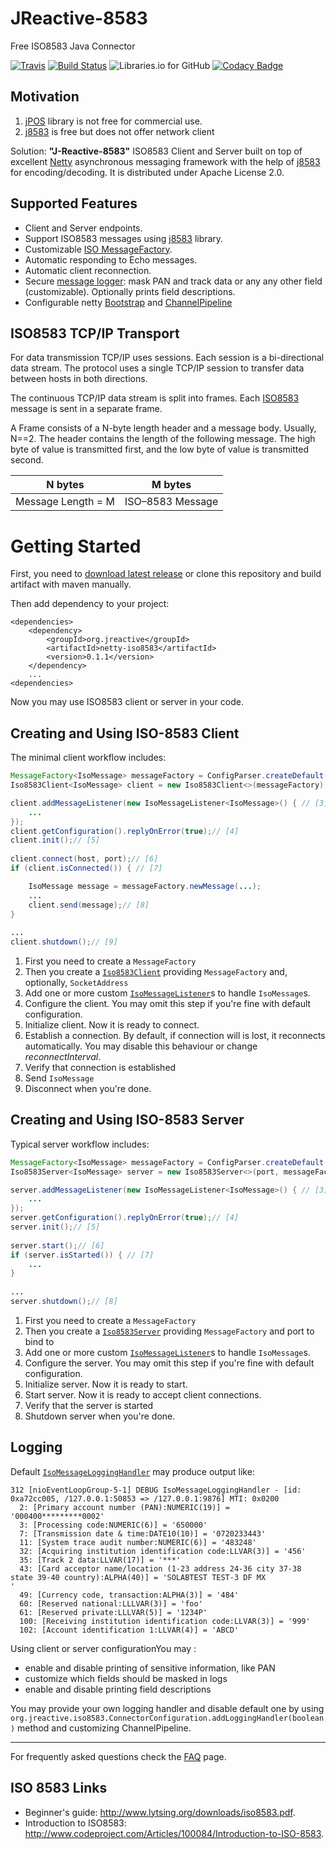 # JReactive-8583

Free ISO8583 Java Connector 



[![Travis](https://img.shields.io/travis/kpavlov/jreactive-8583/master.svg?maxAge=2592000)](https://travis-ci.org/kpavlov/jreactive-8583) [![Build Status](https://drone.io/github.com/kpavlov/jreactive-8583/status.png)](https://drone.io/github.com/kpavlov/jreactive-8583/latest)
![Libraries.io for GitHub](https://img.shields.io/librariesio/github/kpavlov/jreactive-8583.svg?maxAge=2592000)
[![Codacy Badge](https://img.shields.io/codacy/grade/c8d9680f5cae470ea7cbb152e1134ef5.svg?maxAge=2592000)](https://www.codacy.com/app/kpavlov/jreactive-8583?utm_source=github.com&amp;utm_medium=referral&amp;utm_content=kpavlov/jreactive-8583&amp;utm_campaign=Badge_Grade)

## Motivation

1. [jPOS][jpos] library is not free for commercial use. 
2. [j8583][j8583] is free but does not offer network client

Solution: **"J-Reactive-8583"** ISO8583 Client and Server built on top of excellent [Netty][netty] asynchronous messaging framework with the help of [j8583][j8583] for encoding/decoding. It is distributed under Apache License 2.0.

## Supported Features

* Client and Server endpoints.
* Support ISO8583 messages using [j8583][j8583] library.
* Customizable [ISO MessageFactory][j8583-message-factory].
* Automatic responding to Echo messages.
* Automatic client reconnection.
* Secure [message logger](https://github.com/kpavlov/jreactive-8583/blob/master/src/main/java/org/jreactive/iso8583/netty/pipeline/IsoMessageLoggingHandler.java): mask PAN and track data or any any other field (customizable). Optionally prints field descriptions.
 * Configurable netty [Bootstrap](https://github.com/netty/netty/blob/master/transport/src/main/java/io/netty/bootstrap/Bootstrap.java) and [ChannelPipeline](https://github.com/netty/netty/blob/master/transport/src/main/java/io/netty/channel/ChannelPipeline.java)

## ISO8583 TCP/IP Transport

For data transmission TCP/IP uses sessions.
Each session is a bi-directional data stream. 
The protocol uses a single TCP/IP session to transfer data between hosts in both directions. 

The continuous TCP/IP data stream is split into frames. 
Each [ISO8583][iso8583] message is sent in a separate frame. 

A Frame consists of a N-byte length header and a message body.
Usually, N==2.
The header contains the length of the following message.
The high byte of value is transmitted first, and the low byte of value is transmitted second.

| N bytes            | M bytes            |
| ------------------ | ------------------ |
| Message Length = M | ISO–8583 Message |

# Getting Started

First, you need to [download latest release](https://github.com/kpavlov/jreactive-8583/releases) or clone this repository and build artifact with maven manually. 

Then add dependency to your project:

    <dependencies>
        <dependency>
            <groupId>org.jreactive</groupId>
            <artifactId>netty-iso8583</artifactId>
            <version>0.1.1</version>
        </dependency>
        ...
    <dependencies>
    
Now you may use ISO8583 client or server in your code.

## Creating and Using ISO-8583 Client

The minimal client workflow includes:
```java
MessageFactory<IsoMessage> messageFactory = ConfigParser.createDefault();// [1]
Iso8583Client<IsoMessage> client = new Iso8583Client<>(messageFactory);// [2]

client.addMessageListener(new IsoMessageListener<IsoMessage>() { // [3]
    ...
});
client.getConfiguration().replyOnError(true);// [4]
client.init();// [5]
    
client.connect(host, port);// [6]
if (client.isConnected()) { // [7]

    IsoMessage message = messageFactory.newMessage(...);
    ...
    client.send(message);// [8]
}
    
...
client.shutdown();// [9]
```    
1. First you need to create a `MessageFactory`
2. Then you create a [`Iso8583Client`][Iso8583Client] providing `MessageFactory` and, optionally, `SocketAddress` 
3. Add one or more custom [`IsoMessageListener`][IsoMessageListener]s to handle `IsoMessage`s.
4. Configure the client. You may omit this step if you're fine with default configuration.
5. Initialize client. Now it is ready to connect.
6. Establish a connection. By default, if connection will is lost, it reconnects automatically. You may disable this behaviour or change _reconnectInterval_.
7. Verify that connection is established
8. Send `IsoMessage`
9. Disconnect when you're done.

## Creating and Using ISO-8583 Server

Typical server workflow includes:
```java
MessageFactory<IsoMessage> messageFactory = ConfigParser.createDefault();// [1]
Iso8583Server<IsoMessage> server = new Iso8583Server<>(port, messageFactory);// [2]

server.addMessageListener(new IsoMessageListener<IsoMessage>() { // [3]
    ...
});
server.getConfiguration().replyOnError(true);// [4]
server.init();// [5]
    
server.start();// [6]
if (server.isStarted()) { // [7]
    ...
}
    
...
server.shutdown();// [8]
```    
1. First you need to create a `MessageFactory`
2. Then you create a [`Iso8583Server`][Iso8583Server] providing `MessageFactory` and port to bind to 
3. Add one or more custom [`IsoMessageListener`][IsoMessageListener]s to handle `IsoMessage`s.
4. Configure the server. You may omit this step if you're fine with default configuration.
5. Initialize server. Now it is ready to start.
6. Start server. Now it is ready to accept client connections.
7. Verify that the server is started
9. Shutdown server when you're done.

## Logging

Default [`IsoMessageLoggingHandler`][IsoMessageLoggingHandler] may produce output like:

    312 [nioEventLoopGroup-5-1] DEBUG IsoMessageLoggingHandler - [id: 0xa72cc005, /127.0.0.1:50853 => /127.0.0.1:9876] MTI: 0x0200
      2: [Primary account number (PAN):NUMERIC(19)] = '000400*********0002'
      3: [Processing code:NUMERIC(6)] = '650000'
      7: [Transmission date & time:DATE10(10)] = '0720233443'
      11: [System trace audit number:NUMERIC(6)] = '483248'
      32: [Acquiring institution identification code:LLVAR(3)] = '456'
      35: [Track 2 data:LLVAR(17)] = '***'
      43: [Card acceptor name/location (1-23 address 24-36 city 37-38 state 39-40 country):ALPHA(40)] = 'SOLABTEST TEST-3 DF MX                  '
      49: [Currency code, transaction:ALPHA(3)] = '484'
      60: [Reserved national:LLLVAR(3)] = 'foo'
      61: [Reserved private:LLLVAR(5)] = '1234P'
      100: [Receiving institution identification code:LLVAR(3)] = '999'
      102: [Account identification 1:LLVAR(4)] = 'ABCD'

Using client or server configurationYou may :

- enable and disable printing of sensitive information, like PAN
- customize which fields should be masked in logs
- enable and disable printing field descriptions

You may provide your own logging handler and disable default one by using `org.jreactive.iso8583.ConnectorConfiguration.addLoggingHandler(boolean)` method and customizing ChannelPipeline.

---
For frequently asked questions check the [FAQ](https://github.com/kpavlov/jreactive-8583/wiki/FAQ) page.

## ISO 8583 Links 

- Beginner's guide: http://www.lytsing.org/downloads/iso8583.pdf.
- Introduction to ISO8583: http://www.codeproject.com/Articles/100084/Introduction-to-ISO-8583.

[iso8583]: https://en.wikipedia.org/wiki/ISO_8583
[iso-examples]: https://github.com/beckerdo/ISO-8583-Examples "Some payments processing examples"
[j8583-example]: https://krishnarag.wordpress.com/2014/06/18/iso-8583-j8583-java-library/
[j8583]: https://github.com/chochos/j8583 "Java implementation of the ISO8583 protocol."
[j8583-message-factory]: https://github.com/chochos/j8583/blob/master/src/main/java/com/solab/iso8583/IsoMessage.java
[jpos]: http://jpos.org 
[netty]: //netty.io 

[Iso8583Client]: https://github.com/kpavlov/jreactive-8583/blob/master/src/main/java/org/jreactive/iso8583/client/Iso8583Client.java
[Iso8583Server]: https://github.com/kpavlov/jreactive-8583/blob/master/src/main/java/org/jreactive/iso8583/server/Iso8583Server.java
[IsoMessageListener]: https://github.com/kpavlov/jreactive-8583/blob/master/src/main/java/org/jreactive/iso8583/IsoMessageListener.java
[IsoMessageLoggingHandler]: https://github.com/kpavlov/jreactive-8583/blob/master/src/main/java/org/jreactive/iso8583/netty/pipeline/IsoMessageLoggingHandler.java
